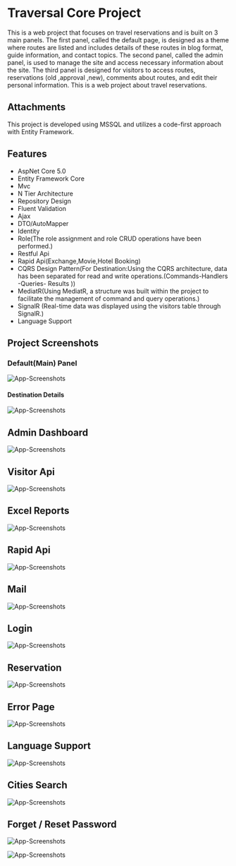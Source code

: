 
# Traversal Core Project

This is a web project that focuses on travel reservations and is built on 3 main panels.
 The first panel, called the default page, is designed as a theme where routes are listed and includes details of these routes in blog format, guide information, and contact topics.
 The second panel, called the admin panel, is used to manage the site and access necessary information about the site. 
The third panel is designed for visitors to access routes, reservations (old ,approval ,new), comments about routes, and edit their personal information. 
This is a web project about travel reservations.


## Attachments

This project is developed using MSSQL and utilizes a code-first approach with Entity Framework.

  
## Features

- AspNet Core 5.0
- Entity Framework Core
- Mvc
- N Tier Architecture
- Repository Design
- Fluent Validation
- Ajax
- DTO/AutoMapper
- Identity
- Role(The role assignment and role CRUD operations have been performed.)
- Restful Api
- Rapid Api(Exchange,Movie,Hotel Booking)
- CQRS Design Pattern(For Destination:Using the CQRS architecture, data has been separated for read and write operations.(Commands-Handlers -Queries- Results ))
- MediatR(Using MediatR, a structure was built within the project to facilitate the management of command and query operations.)
- SignalR (Real-time data was displayed using the visitors table through SignalR.)
- Language Support

  
## Project Screenshots

### Default(Main) Panel
![App-Screenshots](https://github.com/gamzemeryemkaya/TraversalCore/blob/main/TraversalCoreProject/p_images/defaultmain.png?raw=true)

#### Destination Details
![App-Screenshots](https://github.com/gamzemeryemkaya/TraversalCore/blob/main/TraversalCoreProject/p_images/destination.png?raw=true)

## Admin Dashboard
![App-Screenshots](https://github.com/gamzemeryemkaya/TraversalCore/blob/main/TraversalCoreProject/p_images/dashboard.png?raw=true)

## Visitor Api
![App-Screenshots](https://github.com/gamzemeryemkaya/TraversalCore/blob/main/TraversalCoreProject/p_images/api.png?raw=true)

## Excel Reports
![App-Screenshots](https://github.com/gamzemeryemkaya/TraversalCore/blob/main/TraversalCoreProject/p_images/excel.png?raw=true)

## Rapid Api
![App-Screenshots](https://github.com/gamzemeryemkaya/TraversalCore/blob/main/TraversalCoreProject/p_images/rapidapi.png?raw=true)

## Mail
![App-Screenshots](https://github.com/gamzemeryemkaya/TraversalCore/blob/main/TraversalCoreProject/p_images/mail.png?raw=true)

## Login
![App-Screenshots](https://github.com/gamzemeryemkaya/TraversalCore/blob/main/TraversalCoreProject/p_images/img0.png?raw=true)

## Reservation
![App-Screenshots](https://github.com/gamzemeryemkaya/TraversalCore/blob/main/TraversalCoreProject/p_images/reservation.png?raw=true)

## Error Page
![App-Screenshots](https://github.com/gamzemeryemkaya/TraversalCore/blob/main/TraversalCoreProject/p_images/error.png?raw=true)

## Language Support
![App-Screenshots](https://github.com/gamzemeryemkaya/TraversalCore/blob/main/TraversalCoreProject/p_images/language.png?raw=true)

## Cities Search
![App-Screenshots](https://github.com/gamzemeryemkaya/TraversalCore/blob/main/TraversalCoreProject/p_images/citiesSearch.png?raw=true)



## Forget / Reset Password
![App-Screenshots](https://github.com/gamzemeryemkaya/TraversalCore/blob/main/TraversalCoreProject/p_images/forget.png?raw=true)

![App-Screenshots](https://github.com/gamzemeryemkaya/TraversalCore/blob/main/TraversalCoreProject/p_images/reset.png?raw=true)



  

